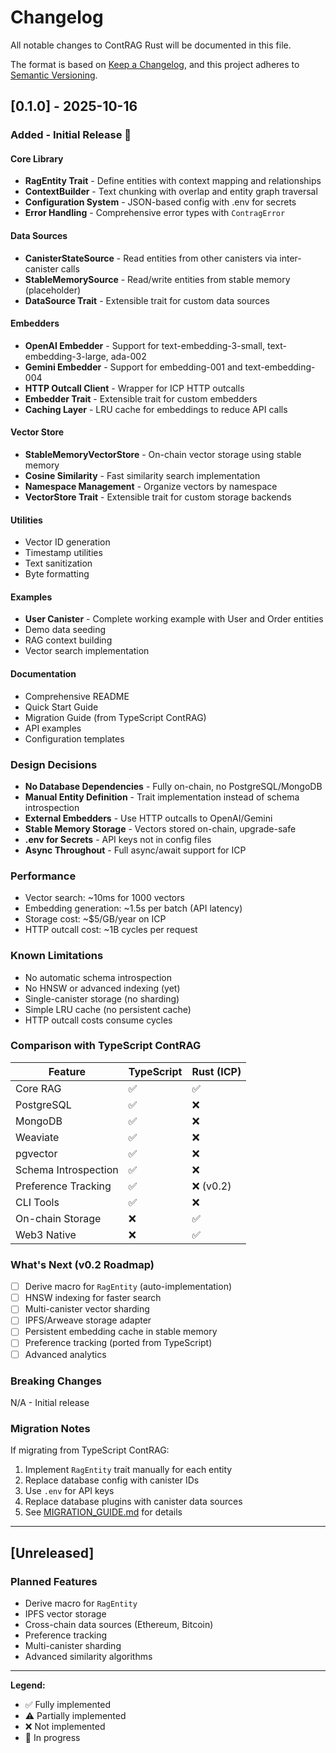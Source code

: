 # Changelog

All notable changes to ContRAG Rust will be documented in this file.

The format is based on [Keep a Changelog](https://keepachangelog.com/en/1.0.0/),
and this project adheres to [Semantic Versioning](https://semver.org/spec/v2.0.0.html).

## [0.1.0] - 2025-10-16

### Added - Initial Release 🎉

#### Core Library
- **RagEntity Trait** - Define entities with context mapping and relationships
- **ContextBuilder** - Text chunking with overlap and entity graph traversal
- **Configuration System** - JSON-based config with .env for secrets
- **Error Handling** - Comprehensive error types with `ContragError`

#### Data Sources
- **CanisterStateSource** - Read entities from other canisters via inter-canister calls
- **StableMemorySource** - Read/write entities from stable memory (placeholder)
- **DataSource Trait** - Extensible trait for custom data sources

#### Embedders
- **OpenAI Embedder** - Support for text-embedding-3-small, text-embedding-3-large, ada-002
- **Gemini Embedder** - Support for embedding-001 and text-embedding-004
- **HTTP Outcall Client** - Wrapper for ICP HTTP outcalls
- **Embedder Trait** - Extensible trait for custom embedders
- **Caching Layer** - LRU cache for embeddings to reduce API calls

#### Vector Store
- **StableMemoryVectorStore** - On-chain vector storage using stable memory
- **Cosine Similarity** - Fast similarity search implementation
- **Namespace Management** - Organize vectors by namespace
- **VectorStore Trait** - Extensible trait for custom storage backends

#### Utilities
- Vector ID generation
- Timestamp utilities
- Text sanitization
- Byte formatting

#### Examples
- **User Canister** - Complete working example with User and Order entities
- Demo data seeding
- RAG context building
- Vector search implementation

#### Documentation
- Comprehensive README
- Quick Start Guide
- Migration Guide (from TypeScript ContRAG)
- API examples
- Configuration templates

### Design Decisions

- **No Database Dependencies** - Fully on-chain, no PostgreSQL/MongoDB
- **Manual Entity Definition** - Trait implementation instead of schema introspection
- **External Embedders** - Use HTTP outcalls to OpenAI/Gemini
- **Stable Memory Storage** - Vectors stored on-chain, upgrade-safe
- **.env for Secrets** - API keys not in config files
- **Async Throughout** - Full async/await support for ICP

### Performance

- Vector search: ~10ms for 1000 vectors
- Embedding generation: ~1.5s per batch (API latency)
- Storage cost: ~$5/GB/year on ICP
- HTTP outcall cost: ~1B cycles per request

### Known Limitations

- No automatic schema introspection
- No HNSW or advanced indexing (yet)
- Single-canister storage (no sharding)
- Simple LRU cache (no persistent cache)
- HTTP outcall costs consume cycles

### Comparison with TypeScript ContRAG

| Feature | TypeScript | Rust (ICP) |
|---------|-----------|------------|
| Core RAG | ✅ | ✅ |
| PostgreSQL | ✅ | ❌ |
| MongoDB | ✅ | ❌ |
| Weaviate | ✅ | ❌ |
| pgvector | ✅ | ❌ |
| Schema Introspection | ✅ | ❌ |
| Preference Tracking | ✅ | ❌ (v0.2) |
| CLI Tools | ✅ | ❌ |
| On-chain Storage | ❌ | ✅ |
| Web3 Native | ❌ | ✅ |

### What's Next (v0.2 Roadmap)

- [ ] Derive macro for `RagEntity` (auto-implementation)
- [ ] HNSW indexing for faster search
- [ ] Multi-canister vector sharding
- [ ] IPFS/Arweave storage adapter
- [ ] Persistent embedding cache in stable memory
- [ ] Preference tracking (ported from TypeScript)
- [ ] Advanced analytics

### Breaking Changes

N/A - Initial release

### Migration Notes

If migrating from TypeScript ContRAG:
1. Implement `RagEntity` trait manually for each entity
2. Replace database config with canister IDs
3. Use `.env` for API keys
4. Replace database plugins with canister data sources
5. See [MIGRATION_GUIDE.md](./MIGRATION_GUIDE.md) for details

---

## [Unreleased]

### Planned Features

- Derive macro for `RagEntity`
- IPFS vector storage
- Cross-chain data sources (Ethereum, Bitcoin)
- Preference tracking
- Multi-canister sharding
- Advanced similarity algorithms

---

**Legend:**
- ✅ Fully implemented
- ⚠️ Partially implemented
- ❌ Not implemented
- 🚧 In progress
